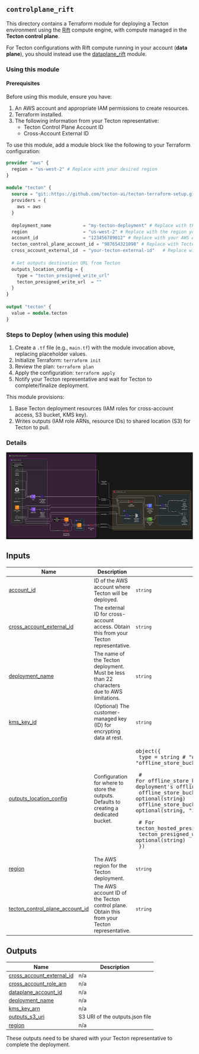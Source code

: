 ## `controlplane_rift`

This directory contains a Terraform module for deploying a Tecton environment using the [Rift](https://docs.tecton.ai/docs/concepts/compute-in-tecton#rift) compute engine, with compute managed in the **Tecton control plane**.

For Tecton configurations with Rift compute running in your account (**data plane**), you should instead use the [dataplane_rift](../dataplane_rift/) module.

### Using this module

#### Prerequisites

Before using this module, ensure you have:
1.  An AWS account and appropriate IAM permissions to create resources.
2.  Terraform installed.
3.  The following information from your Tecton representative:
    *   Tecton Control Plane Account ID
    *   Cross-Account External ID


To use this module, add a module block like the following to your Terraform configuration:

```terraform
provider "aws" {
  region = "us-west-2" # Replace with your desired region
}

module "tecton" {
  source = "git::https://github.com/tecton-ai/tecton-terraform-setup.git//modules/controlplane_rift?ref=<version>"
  providers = {
    aws = aws
  }

  deployment_name            = "my-tecton-deployment" # Replace with the deployment name agreed with Tecton
  region                     = "us-west-2" # Replace with the region your account/Tecton deployment will use
  account_id                 = "123456789012" # Replace with your AWS Account ID
  tecton_control_plane_account_id = "987654321098" # Replace with Tecton's Control Plane Account ID
  cross_account_external_id  = "your-tecton-external-id"   # Replace with the External ID from Tecton

  # Get outputs destination URL from Tecton
  outputs_location_config = {
    type = "tecton_presigned_write_url"
    tecton_presigned_write_url  = ""
  }
}

output "tecton" {
  value = module.tecton
}
```

### Steps to Deploy (when using this module)

1.  Create a `.tf` file (e.g., `main.tf`) with the module invocation above, replacing placeholder values.
2.  Initialize Terraform: `terraform init`
3.  Review the plan: `terraform plan`
4.  Apply the configuration: `terraform apply`
5.  Notify your Tecton representative and wait for Tecton to complete/finalize deployment.


This module provisions:
1.  Base Tecton deployment resources (IAM roles for cross-account access, S3 bucket, KMS key).
2.  Writes outputs (IAM role ARNs, resource IDs) to shared location (S3) for Tecton to pull.


### Details
![controlplane_rift](./controlplane_rift.svg)
<!-- BEGIN_TF_DOCS -->


## Inputs

| Name | Description | Type | Default | Required |
|------|-------------|------|---------|:--------:|
| <a name="input_account_id"></a> [account\_id](#input\_account\_id) | ID of the AWS account where Tecton will be deployed. | `string` | n/a | yes |
| <a name="input_cross_account_external_id"></a> [cross\_account\_external\_id](#input\_cross\_account\_external\_id) | The external ID for cross-account access. Obtain this from your Tecton representative. | `string` | n/a | yes |
| <a name="input_deployment_name"></a> [deployment\_name](#input\_deployment\_name) | The name of the Tecton deployment. Must be less than 22 characters due to AWS limitations. | `string` | n/a | yes |
| <a name="input_kms_key_id"></a> [kms\_key\_id](#input\_kms\_key\_id) | (Optional) The customer-managed key (ID) for encrypting data at rest. | `string` | `null` | no |
| <a name="input_outputs_location_config"></a> [outputs\_location\_config](#input\_outputs\_location\_config) | Configuration for where to store the outputs. Defaults to creating a dedicated bucket. | <pre>object({<br/>    type = string # "new_bucket", "offline_store_bucket_path", or "tecton_hosted_presigned"<br/>    <br/>    # For offline_store_bucket_path (bucket name is automatically set to the deployment's offline store bucket)<br/>    offline_store_bucket_name    = optional(string)<br/>    offline_store_bucket_path_prefix = optional(string, "internal/tecton-outputs/")<br/>    <br/>    # For tecton_hosted_presigned<br/>    tecton_presigned_write_url = optional(string)<br/>  })</pre> | <pre>{<br/>  "type": "tecton_hosted_presigned"<br/>}</pre> | no |
| <a name="input_region"></a> [region](#input\_region) | The AWS region for the Tecton deployment. | `string` | n/a | yes |
| <a name="input_tecton_control_plane_account_id"></a> [tecton\_control\_plane\_account\_id](#input\_tecton\_control\_plane\_account\_id) | The AWS account ID of the Tecton control plane. Obtain this from your Tecton representative. | `string` | n/a | yes |  
## Outputs

| Name | Description |
|------|-------------|
| <a name="output_cross_account_external_id"></a> [cross\_account\_external\_id](#output\_cross\_account\_external\_id) | n/a |
| <a name="output_cross_account_role_arn"></a> [cross\_account\_role\_arn](#output\_cross\_account\_role\_arn) | n/a |
| <a name="output_dataplane_account_id"></a> [dataplane\_account\_id](#output\_dataplane\_account\_id) | n/a |
| <a name="output_deployment_name"></a> [deployment\_name](#output\_deployment\_name) | n/a |
| <a name="output_kms_key_arn"></a> [kms\_key\_arn](#output\_kms\_key\_arn) | n/a |
| <a name="output_outputs_s3_uri"></a> [outputs\_s3\_uri](#output\_outputs\_s3\_uri) | S3 URI of the outputs.json file |
| <a name="output_region"></a> [region](#output\_region) | n/a |
<!-- END_TF_DOCS -->

These outputs need to be shared with your Tecton representative to complete the deployment.